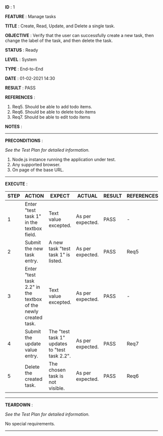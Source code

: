 **ID**              : 1

**FEATURE**         : Manage tasks

**TITLE**           : Create, Read, Update, and Delete a single task.

**OBJECTIVE**       : Verify that the user can successfully create a new task, then change the label of the task, and then delete the task.

**STATUS**          : Ready

**LEVEL**           : System

**TYPE**            : End-to-End

**DATE**            : 01-02-2021 14:30

**RESULT**          : PASS

**REFERENCES**      :

1. Req5. Should be able to add todo items.
2. Req6. Should be able to delete todo items 
3. Req7. Should be able to edit todo items 

**NOTES**           :

----

**PRECONDITIONS**   :

_See the Test Plan for detailed information._

1. Node.js instance running the application under test.
2. Any supported browser.
3. On page of the base URL.

----

**EXECUTE**         :


STEP | ACTION                                                           | EXPECT                                        | ACTUAL                           | RESULT    | REFERENCES | COMMENT 
---- | ---------------------------------------------------------------  | --------------------------------------------- | -------------------------------- | --------- | -----------| -------
1    | Enter "test task 1" in the textbox field.                        | Text value excepted.                          | As per expected.                 | PASS      | -          | -
2    | Submit the new task entry.                                       | A new task "test task 1" is listed.           | As per expected.                 | PASS      | Req5       | -
3    | Enter "test task 2.2" in the textbox of the newly created task.  | Text value excepted.                          | As per expected.                 | PASS      | -          | -
4    | Submit the update value entry.                                   | The "test task 1" updates to "test task 2.2". | As per expected.                 | PASS      | Req7       | -
5    | Delete the created task.                                         | The chosen task is not visible.               | As per expected.                 | PASS      | Req6       | -

----

**TEARDOWN**        :

_See the Test Plan for detailed information._

No special requirements.

----


